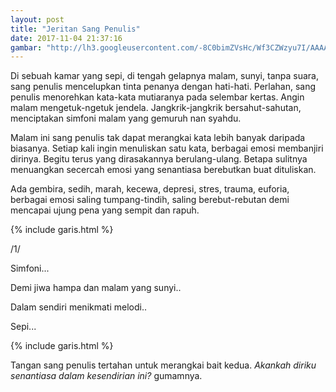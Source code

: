 ```yaml
---
layout: post
title: "Jeritan Sang Penulis"
date: 2017-11-04 21:37:16
gambar: "http://lh3.googleusercontent.com/-8C0bimZVsHc/Wf3CZWzyu7I/AAAAAAAACpY/mf12CSXRCg0otcMSiFc1-cPmQZMPKmX6QCLcBGAs/h120/the-writer-writing-3647594-640-428.gif"
---
```


Di sebuah kamar yang sepi, di tengah gelapnya malam, sunyi, tanpa suara, sang penulis mencelupkan tinta penanya dengan hati-hati. Perlahan, sang penulis menorehkan kata-kata mutiaranya pada selembar kertas. Angin malam mengetuk-ngetuk jendela. Jangkrik-jangkrik bersahut-sahutan, menciptakan simfoni malam yang gemuruh nan syahdu.

Malam ini sang penulis tak dapat merangkai kata lebih banyak daripada biasanya. Setiap kali ingin menuliskan satu kata, berbagai emosi membanjiri dirinya. Begitu terus yang dirasakannya berulang-ulang. Betapa sulitnya menuangkan secercah emosi yang senantiasa berebutkan buat dituliskan.

Ada gembira, sedih, marah, kecewa, depresi, stres, trauma, euforia, berbagai emosi saling tumpang-tindih, saling berebut-rebutan demi mencapai ujung pena yang sempit dan rapuh.

{% include garis.html %}

/1/

Simfoni...

Demi jiwa hampa dan malam yang sunyi..

Dalam sendiri menikmati melodi..

Sepi...

{% include garis.html %}

Tangan sang penulis tertahan untuk merangkai bait kedua. _Akankah diriku senantiasa dalam kesendirian ini?_ gumamnya.